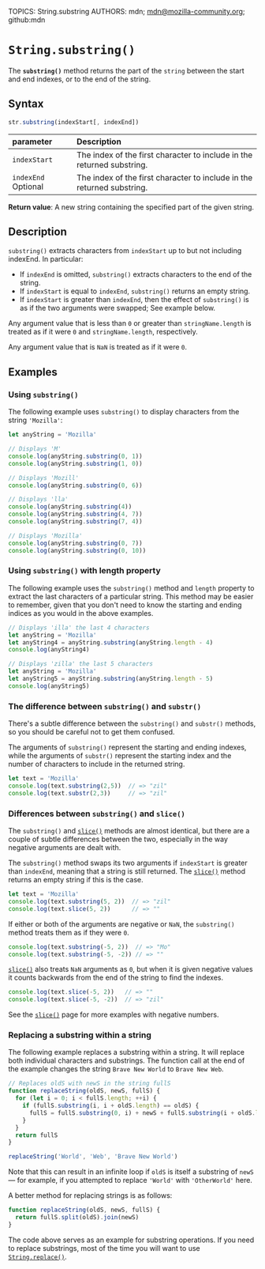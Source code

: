 TOPICS: String.substring
AUTHORS: mdn; mdn@mozilla-community.org; github:mdn

# `String.substring()`

The **`substring()`** method returns the part of the `string` between the start and end indexes,
or to the end of the string.

## Syntax

```javascript
str.substring(indexStart[, indexEnd])
```

| parameter | Description |
| :-- | :-- |
| `indexStart` | The index of the first character to include in the returned substring. |
| `indexEnd` Optional | The index of the first character to include in the returned substring. |

**Return value**: A new string containing the specified part of the given string.

## Description

`substring()` extracts characters from `indexStart` up to but not including indexEnd. In particular:

- If `indexEnd` is omitted, `substring()` extracts characters to the end of the string.
- If `indexStart` is equal to `indexEnd`, `substring()` returns an empty string.
- If `indexStart` is greater than `indexEnd`, then the effect of `substring()` is as if the two
arguments were swapped; See example below.

Any argument value that is less than `0` or greater than `stringName.length` is treated as if it
were `0` and `stringName.length`, respectively.

Any argument value that is `NaN` is treated as if it were `0`.

## Examples

### Using `substring()`

The following example uses `substring()` to display characters from the string `'Mozilla'`:

```javascript
let anyString = 'Mozilla'

// Displays 'M'
console.log(anyString.substring(0, 1))
console.log(anyString.substring(1, 0))

// Displays 'Mozill'
console.log(anyString.substring(0, 6))

// Displays 'lla'
console.log(anyString.substring(4))
console.log(anyString.substring(4, 7))
console.log(anyString.substring(7, 4))

// Displays 'Mozilla'
console.log(anyString.substring(0, 7))
console.log(anyString.substring(0, 10))
```

### Using `substring()` with length property

The following example uses the `substring()` method and `length` property to extract the last
characters of a particular string. This method may be easier to remember, given that you don't need
to know the starting and ending indices as you would in the above examples.

```javascript
// Displays 'illa' the last 4 characters
let anyString = 'Mozilla'
let anyString4 = anyString.substring(anyString.length - 4)
console.log(anyString4)

// Displays 'zilla' the last 5 characters
let anyString = 'Mozilla'
let anyString5 = anyString.substring(anyString.length - 5)
console.log(anyString5)
```

### The difference between `substring()` and `substr()`

There's a subtle difference between the `substring()` and `substr()` methods, so you should be
careful not to get them confused.

The arguments of `substring()` represent the starting and ending indexes, while the arguments of
`substr()` represent the starting index and the number of characters to include in the returned string.

```javascript
let text = 'Mozilla'
console.log(text.substring(2,5))  // => "zil"
console.log(text.substr(2,3))     // => "zil"
```

### Differences between `substring()` and `slice()`

The `substring()` and [`slice()`](/en/webfrontend/String.slice) methods are almost identical, but
there are a couple of subtle differences between the two, especially in the way negative arguments
are dealt with.

The `substring()` method swaps its two arguments if `indexStart` is greater than `indexEnd`, meaning
that a string is still returned. The [`slice()`](/en/webfrontend/String.slice) method
returns an empty string if this is the case.

```javascript
let text = 'Mozilla'
console.log(text.substring(5, 2))  // => "zil"
console.log(text.slice(5, 2))      // => ""
```

If either or both of the arguments are negative or `NaN`, the `substring()` method treats them as
if they were `0`.

```javascript
console.log(text.substring(-5, 2))  // => "Mo"
console.log(text.substring(-5, -2)) // => ""
```

[`slice()`](/en/webfrontend/String.slice) also treats `NaN` arguments as `0`, but when it is given
negative values it counts backwards from the end of the string to find the indexes.

```javascript
console.log(text.slice(-5, 2))   // => ""
console.log(text.slice(-5, -2))  // => "zil"
```

See the [`slice()`](/en/webfrontend/String.slice) page for more examples with negative numbers.

### Replacing a substring within a string

The following example replaces a substring within a string. It will replace both individual
characters and substrings. The function call at the end of the example changes the string
`Brave New World` to `Brave New Web`.

```javascript
// Replaces oldS with newS in the string fullS
function replaceString(oldS, newS, fullS) {
  for (let i = 0; i < fullS.length; ++i) {
    if (fullS.substring(i, i + oldS.length) == oldS) {
      fullS = fullS.substring(0, i) + newS + fullS.substring(i + oldS.length, fullS.length)
    }
  }
  return fullS
}

replaceString('World', 'Web', 'Brave New World')
```

Note that this can result in an infinite loop if `oldS` is itself a substring of `newS` — for
example, if you attempted to replace `'World'` with `'OtherWorld'` here.

A better method for replacing strings is as follows:

```javascript
function replaceString(oldS, newS, fullS) {
  return fullS.split(oldS).join(newS)
}
```

The code above serves as an example for substring operations. If you need to replace substrings,
most of the time you will want to use [`String.replace()`](/en/webfrontend/String.replace).
